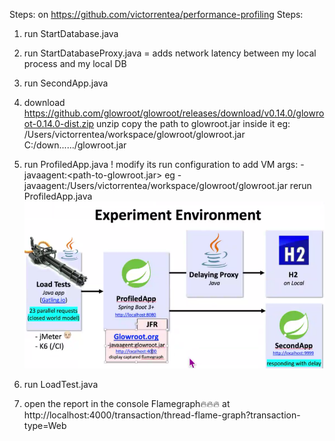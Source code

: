 Steps:
   on
   https://github.com/victorrentea/performance-profiling
   Steps:
1) run StartDatabase.java
2) run StartDatabaseProxy.java = adds network latency between my local process and my local DB
3) run SecondApp.java
4) download
   https://github.com/glowroot/glowroot/releases/download/v0.14.0/glowroot-0.14.0-dist.zip
   unzip
   copy the path to glowroot.jar inside it
   eg: /Users/victorrentea/workspace/glowroot/glowroot.jar
   C:/down....../glowroot.jar
5) run ProfiledApp.java
   ! modify its run configuration to add VM args: -javaagent:<path-to-glowroot.jar>
   eg -javaagent:/Users/victorrentea/workspace/glowroot/glowroot.jar
   rerun ProfiledApp.java
![img.png](img.png)
6) run LoadTest.java

7) open the report in the console Flamegraph🔥🔥🔥 at http://localhost:4000/transaction/thread-flame-graph?transaction-type=Web 